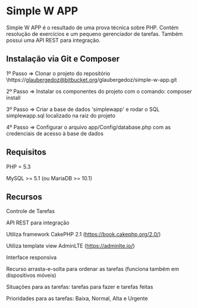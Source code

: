 # Simple W APP

Simple W APP é o resultado de uma prova técnica sobre PHP. Contém resolução de exercícios e um pequeno gerenciador de tarefas. Também possui uma API REST para integração.


## Instalação via Git e Composer

1º Passo => Clonar o projeto do repositório \https://glaubergedoz@bitbucket.org/glaubergedoz/simple-w-app.git

2º Passo => Instalar os componentes do projeto com o comando: composer install

3º Passo => Criar a base de dados 'simplewapp' e rodar o SQL simplewapp.sql localizado na raiz do projeto

4º Passo => Configurar o arquivo app/Config/database.php com as credenciais de acesso à base de dados


## Requisitos

PHP = 5.3

MySQL >= 5.1 (ou MariaDB >= 10.1)


## Recursos

Controle de Tarefas

API REST para integração

Utiliza framework CakePHP 2.1 (https://book.cakephp.org/2.0/)

Utiliza template view AdminLTE (https://adminlte.io/)

Interface responsiva

Recurso arrasta-e-solta para ordenar as tarefas (funciona também em dispositivos móveis)

Situações para as tarefas: tarefas para fazer e tarefas feitas

Prioridades para as tarefas: Baixa, Normal, Alta e Urgente